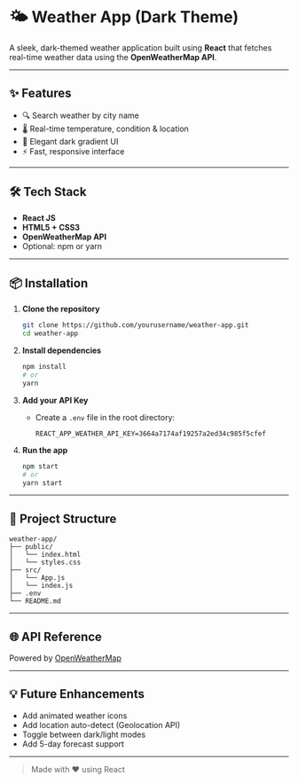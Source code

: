 
# 🌤️ Weather App (Dark Theme)

A sleek, dark-themed weather application built using **React** that fetches real-time weather data using the **OpenWeatherMap API**.

---

## ✨ Features

- 🔍 Search weather by city name
- 🌡️ Real-time temperature, condition & location
- 🌙 Elegant dark gradient UI
- ⚡ Fast, responsive interface

---

## 🛠️ Tech Stack

- **React JS**
- **HTML5 + CSS3**
- **OpenWeatherMap API**
- Optional: npm or yarn

---

## 📦 Installation

1. **Clone the repository**
   ```bash
   git clone https://github.com/yourusername/weather-app.git
   cd weather-app
   ```

2. **Install dependencies**
   ```bash
   npm install
   # or
   yarn
   ```

3. **Add your API Key**
   - Create a `.env` file in the root directory:
     ```env
     REACT_APP_WEATHER_API_KEY=3664a7174af19257a2ed34c985f5cfef
     ```

4. **Run the app**
   ```bash
   npm start
   # or
   yarn start
   ```

---


## 📁 Project Structure

```
weather-app/
├── public/
│   └── index.html
│   └── styles.css
├── src/
│   └── App.js
│   └── index.js
├── .env
└── README.md
```

---

## 🌐 API Reference

Powered by [OpenWeatherMap](https://openweathermap.org/api)

---

## 💡 Future Enhancements

- Add animated weather icons
- Add location auto-detect (Geolocation API)
- Toggle between dark/light modes
- Add 5-day forecast support

---

> Made with ❤️ using React
